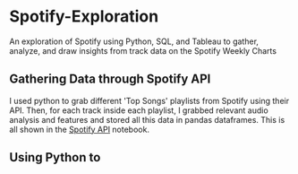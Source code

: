 # Spotify-Exploration
An exploration of Spotify using Python, SQL, and Tableau to gather, analyze, and draw insights from track data on the Spotify Weekly Charts

## Gathering Data through Spotify API

I used python to grab different 'Top Songs' playlists from Spotify using their API. Then, for each track inside each playlist, I grabbed relevant audio analysis and features
and stored all this data in pandas dataframes. This is all shown in the [Spotify API](Spotify%20API.ipynb) notebook.

## Using Python to 
